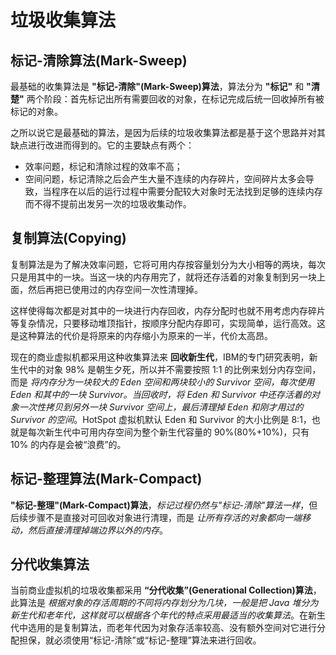 # 垃圾收集算法

## 标记-清除算法(Mark-Sweep)

最基础的收集算法是 **"标记-清除"(Mark-Sweep)算法**，算法分为 **"标记"** 和 **"清楚"** 两个阶段：首先标记出所有需要回收的对象，在标记完成后统一回收掉所有被标记的对象。

之所以说它是最基础的算法，是因为后续的垃圾收集算法都是基于这个思路并对其缺点进行改进而得到的。它的主要缺点有两个：
- 效率问题，标记和清除过程的效率不高；
- 空间问题，标记清除之后会产生大量不连续的内存碎片，空间碎片太多会导致，当程序在以后的运行过程中需要分配较大对象时无法找到足够的连续内存而不得不提前出发另一次的垃圾收集动作。

## 复制算法(Copying)

复制算法是为了解决效率问题，它将可用内存按容量划分为大小相等的两块，每次只是用其中的一块。当这一块的内存用完了，就将还存活着的对象复制到另一块上面，然后再把已使用过的内存空间一次性清理掉。

这样使得每次都是对其中的一块进行内存回收，内存分配时也就不用考虑内存碎片等复杂情况，只要移动堆顶指针，按顺序分配内存即可，实现简单，运行高效。这是这种算法的代价是将原来的内存缩小为原来的一半，代价太高昂。

现在的商业虚拟机都采用这种收集算法来 **回收新生代**，IBM的专门研究表明，新生代中的对象 98% 是朝生夕死，所以并不需要按照 1:1 的比例来划分内存空间，而是 *将内存分为一块较大的 Eden 空间和两块较小的 Survivor 空间，每次使用 Eden 和其中的一块 Survivor。当回收时，将 Eden 和 Survivor 中还存活着的对象一次性拷贝到另外一块 Survivor 空间上，最后清理掉 Eden 和刚才用过的 Survivor 的空间*。HotSpot 虚拟机默认 Eden 和 Survivor 的大小比例是 8:1，也就是每次新生代中可用内存空间为整个新生代容量的 90%(80%+10%)，只有 10% 的内存是会被“浪费”的。

## 标记-整理算法(Mark-Compact)

**"标记-整理"(Mark-Compact)算法**，*标记过程仍然与"标记-清除"算法一样*，但后续步骤不是直接对可回收对象进行清理，而是 *让所有存活的对象都向一端移动，然后直接清理掉端边界以外的内存*。

## 分代收集算法

当前商业虚拟机的垃圾收集都采用 **“分代收集”(Generational Collection)算法**，此算法是 *根据对象的存活周期的不同将内存划分为几块，一般是把 Java 堆分为新生代和老年代，这样就可以根据各个年代的特点采用最适当的收集算法*。在新生代中选用的是复制算法，而老年代因为对象存活率较高、没有额外空间对它进行分配担保，就必须使用“标记-清除”或“标记-整理”算法来进行回收。